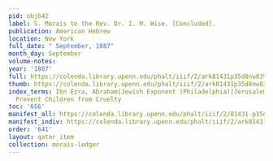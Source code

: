 ```yaml
---
pid: obj642
label: S. Morais to the Rev. Dr. I. M. Wise. [Concluded].
publication: American Hebrew
location: New York
full_date: " September, 1887"
month_day: September
volume-notes:
year: '1887'
full: https://colenda.library.upenn.edu/phalt/iiif/2/ark81431p35d8nw83%2FSHA256E-s7242477--1d29c9a1cd0dc4f62117742072ce78a3604899071020a528812d16ed967c6c41.jpeg/full/3500,/0/default.jpg
thumb: https://colenda.library.upenn.edu/phalt/iiif/2/ark81431p35d8nw83%2FSHA256E-s7242477--1d29c9a1cd0dc4f62117742072ce78a3604899071020a528812d16ed967c6c41.jpeg/full/!200,200/0/default.jpg
index_terms: Ibn Ezra, Abraham|Jewish Exponent (Philadelphia)|Jerusalem|Society to
  Prevent Children from Cruelty
toc: '656'
manifest_all: https://colenda.library.upenn.edu/phalt/iiif/2/81431-p35d8nw83/manifest
manifest_indiv: https://colenda.library.upenn.edu/phalt/iiif/2/ark81431p35d8nw83%2FSHA256E-s7242477--1d29c9a1cd0dc4f62117742072ce78a3604899071020a528812d16ed967c6c41.jpeg
order: '641'
layout: qatar_item
collection: morais-ledger
---
```

